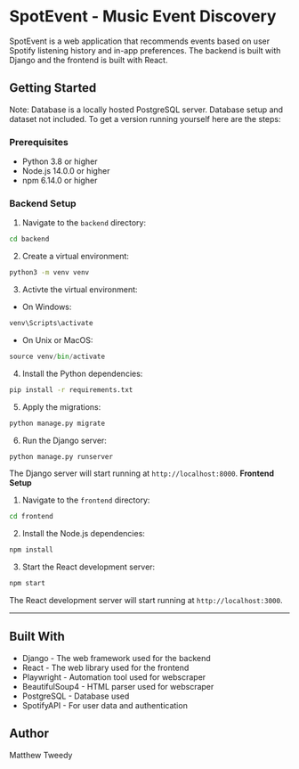 # SpotEvent - Music Event Discovery
SpotEvent is a web application that recommends events based on user Spotify listening history and in-app preferences. The backend is built with Django and the frontend is built with React.

## Getting Started

Note: Database is a locally hosted PostgreSQL server. Database setup and dataset not included.
To get a version running yourself here are the steps:

### Prerequisites

- Python 3.8 or higher
- Node.js 14.0.0 or higher
- npm 6.14.0 or higher

### Backend Setup

1. Navigate to the `backend` directory:

```sh
cd backend
```

2. Create a virtual environment:
```sh
python3 -m venv venv
```

3. Activte the virtual environment:
- On Windows:
```py
venv\Scripts\activate
```
- On Unix or MacOS:
```py
source venv/bin/activate
```
4. Install the Python dependencies:
```sh
pip install -r requirements.txt
```
5. Apply the migrations:
```sh
python manage.py migrate
```
6. Run the Django server:
```sh
python manage.py runserver
```
The Django server will start running at `http://localhost:8000`.
**Frontend Setup**
1. Navigate to the `frontend` directory:
```sh
cd frontend
```
2. Install the Node.js dependencies:
```sh
npm install
```
3. Start the React development server:
```sh
npm start
```
The React development server will start running at `http://localhost:3000`.
___
## Built With
- Django - The web framework used for the backend
- React - The web library used for the frontend
- Playwright - Automation tool used for webscraper
- BeautifulSoup4 - HTML parser used for webscraper
- PostgreSQL - Database used
- SpotifyAPI - For user data and authentication

## Author
Matthew Tweedy
